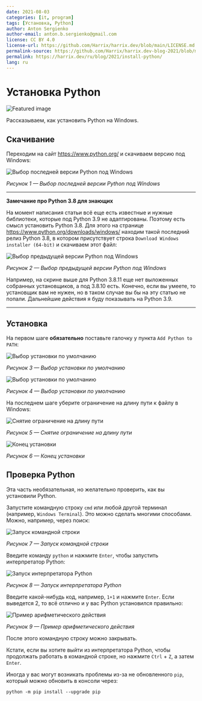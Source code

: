```yaml
---
date: 2021-08-03
categories: [it, program]
tags: [Установка, Python]
author: Anton Sergienko
author-email: anton.b.sergienko@gmail.com
license: CC BY 4.0
license-url: https://github.com/Harrix/harrix.dev/blob/main/LICENSE.md
permalink-source: https://github.com/Harrix/harrix.dev-blog-2021/blob/main/install-python/install-python.md
permalink: https://harrix.dev/ru/blog/2021/install-python/
lang: ru
---
```


# Установка Python

![Featured image](featured-image.svg)

Рассказываем, как установить Python на Windows.

## Скачивание

Переходим на сайт <https://www.python.org/> и скачиваем версию под Windows:

![Выбор последней версии Python под Windows](img/download_01.png)

_Рисунок 1 — Выбор последней версии Python под Windows_

---

**Замечание про Python 3.8 для знающих** <!-- !details -->

На момент написания статьи всё еще есть известные и нужные библиотеки, которые под Python 3.9 не адаптированы. Поэтому есть смысл установить Python 3.8. Для этого на странице <https://www.python.org/downloads/windows/> находим такой последний релиз Python 3.8, в котором присутствует строка `Download Windows installer (64-bit)` и скачиваем этот файл:

![Выбор предыдущей версии Python под Windows](img/download_02.png)

_Рисунок 2 — Выбор предыдущей версии Python под Windows_

Например, на скрине выше для Python 3.8.11 еще нет выложенных собранных установщиков, а под 3.8.10 есть. Конечно, если вы умеете, то установщик вам не нужен, но в таком случае вы бы на эту статью не попали. Дальнейшие действия я буду показывать на Python 3.9.

---

## Установка

На первом шаге **обязательно** поставьте галочку у пункта `Add Python to PATH`:

![Выбор установки по умолчанию](img/install_01.png)

_Рисунок 3 — Выбор установки по умолчанию_

![Выбор установки по умолчанию](img/install_02.png)

_Рисунок 4 — Выбор установки по умолчанию_

На последнем шаге уберите ограничение на длину пути к файлу в Windows:

![Снятие ограничение на длину пути](img/install_03.png)

_Рисунок 5 — Снятие ограничение на длину пути_

![Конец установки](img/install_04.png)

_Рисунок 6 — Конец установки_

## Проверка Python

Эта часть необязательная, но желательно проверить, как вы установили Python.

Запустите командную строку `cmd` или любой другой терминал (например, `Windows Terminal`). Это можно сделать многими способами. Можно, например, через поиск:

![Запуск командной строки](img/cmd_01.png)

_Рисунок 7 — Запуск командной строки_

Введите команду `python` и нажмите `Enter`, чтобы запустить интерпретатор Python:

![Запуск интерпретатора Python](img/cmd_02.png)

_Рисунок 8 — Запуск интерпретатора Python_

Введите какой-нибудь код, например, `1+1` и нажмите `Enter`. Если выведется 2, то всё отлично и у вас Python установился правильно:

![Пример арифметического действия](img/cmd_03.png)

_Рисунок 9 — Пример арифметического действия_

После этого командную строку можно закрывать.

Кстати, если вы хотите выйти из интерпретатора Python, чтобы продолжать работать в командной строке, но нажмите `Ctrl` + `Z`, а затем `Enter`.

Иногда у вас могут возникать проблемы из-за не обновленного `pip`, который можно обновить в консоли через:

```console
python -m pip install --upgrade pip
```
